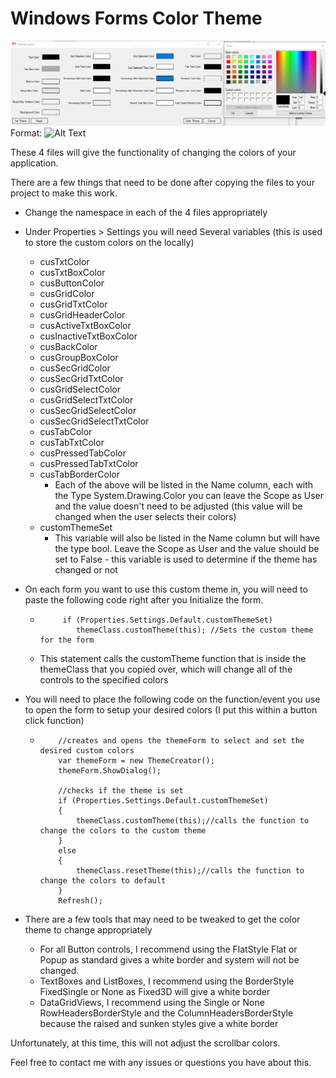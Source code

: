 # Windows Forms Color Theme

![ThemeCreator](/ThemeCreator.png)
Format: ![Alt Text](url)

These 4 files will give the functionality of changing the colors of your application.

There are a few things that need to be done after copying the files to your project to make this work.

- Change the namespace in each of the 4 files appropriately
- Under Properties > Settings you will need Several variables (this is used to store the custom colors on the locally)
  - cusTxtColor
  - cusTxtBoxColor
  - cusButtonColor
  - cusGridColor
  - cusGridTxtColor
  - cusGridHeaderColor
  - cusActiveTxtBoxColor
  - cusInactiveTxtBoxColor
  - cusBackColor
  - cusGroupBoxColor
  - cusSecGridColor
  - cusSecGridTxtColor
  - cusGridSelectColor
  - cusGridSelectTxtColor
  - cusSecGridSelectColor
  - cusSecGridSelectTxtColor
  - cusTabColor
  - cusTabTxtColor
  - cusPressedTabColor
  - cusPressedTabTxtColor
  - cusTabBorderColor
    - Each of the above will be listed in the Name column, each with the Type System.Drawing.Color you can leave the Scope as User and the value doesn't need to be adjusted (this value will be changed when the user selects their colors)
  - customThemeSet
    - This variable will also be listed in the Name column but will have the type bool. Leave the Scope as User and the value should be set to False - this variable is used to determine if the theme has changed or not
- On each form you want to use this custom theme in, you will need to paste the following code right after you Initialize the form.
  -          if (Properties.Settings.Default.customThemeSet)
                themeClass.customTheme(this); //Sets the custom theme for the form
  - This statement calls the customTheme function that is inside the themeClass that you copied over, which will change all of the controls to the specified colors
- You will need to place the following code on the function/event you use to open the form to setup your desired colors (I put this within a button click function)

  -         //creates and opens the themeForm to select and set the desired custom colors
            var themeForm = new ThemeCreator();
            themeForm.ShowDialog();

            //checks if the theme is set
            if (Properties.Settings.Default.customThemeSet)
            {
                themeClass.customTheme(this);//calls the function to change the colors to the custom theme
            }
            else
            {
                themeClass.resetTheme(this);//calls the function to change the colors to default
            }
            Refresh();

- There are a few tools that may need to be tweaked to get the color theme to change appropriately

  - For all Button controls, I recommend using the FlatStyle Flat or Popup as standard gives a white border and system will not be changed.
  - TextBoxes and ListBoxes, I recommend using the BorderStyle FixedSingle or None as Fixed3D will give a white border
  - DataGridViews, I recommend using the Single or None RowHeadersBorderStyle and the ColumnHeadersBorderStyle because the raised and sunken styles give a white border

Unfortunately, at this time, this will not adjust the scrollbar colors.

Feel free to contact me with any issues or questions you have about this.
